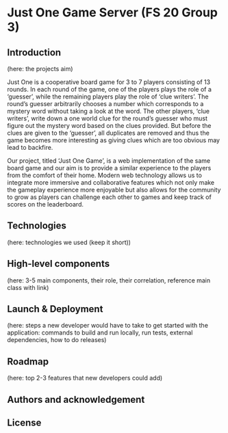 # Just One Game Server (FS 20 Group 3)

## Introduction

(here: the projects aim)

Just One is a cooperative board game for 3 to 7 players consisting of 13 rounds. In each round of the game, one of the players plays the role of a ‘guesser’, while the remaining players play the role of ‘clue writers’. The round’s guesser arbitrarily chooses a number which corresponds to a mystery word without taking a look at the word. The other players, ‘clue writers’, write down a one world clue for the round’s guesser who must figure out the mystery word based on the clues provided. But before the clues are given to the ‘guesser’, all duplicates are removed and thus the game becomes more interesting as giving clues which are too obvious may lead to backfire.

Our project, titled ‘Just One Game’, is a web implementation of the same board game and our aim is to provide a similar experience to the players from the comfort of their home. Modern web technology allows us to integrate more immersive and collaborative features which not only make the gameplay experience more enjoyable but also allows for the community to grow as players can challenge each other to games and keep track of scores on the leaderboard.


## Technologies

(here: technologies we used (keep it short))

## High-level components

(here: 3-5 main components, their role, their correlation, reference main class with link)

## Launch & Deployment

(here: steps a new developer would have to take to get started with the application: commands to build and run locally, run tests, external dependencies, how to do releases)

## Roadmap

(here: top 2-3 features that new developers could add)

## Authors and acknowledgement

## License